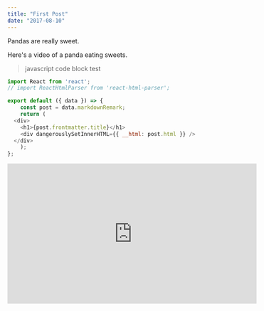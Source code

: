 ```yaml
---
title: "First Post"
date: "2017-08-10"
---
```


Pandas are really sweet.

Here's a video of a panda eating sweets.  

> javascript code block test

```javascript
import React from 'react';
// import ReactHtmlParser from 'react-html-parser';

export default ({ data }) => {
	const post = data.markdownRemark;
	return (
  <div>
    <h1>{post.frontmatter.title}</h1>
    <div dangerouslySetInnerHTML={{ __html: post.html }} />
  </div>
	);
};
```

<iframe width="560" height="315" src="https://www.youtube.com/embed/4n0xNbfJLR8" frameborder="0" allowfullscreen></iframe>
